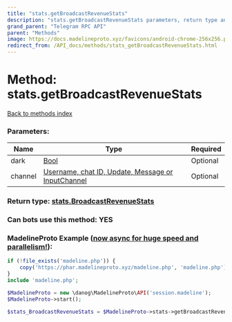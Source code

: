 ```yaml
---
title: "stats.getBroadcastRevenueStats"
description: "stats.getBroadcastRevenueStats parameters, return type and example"
grand_parent: "Telegram RPC API"
parent: "Methods"
image: https://docs.madelineproto.xyz/favicons/android-chrome-256x256.png
redirect_from: /API_docs/methods/stats_getBroadcastRevenueStats.html
---
```

# Method: stats.getBroadcastRevenueStats
[Back to methods index](index.html)



### Parameters:

| Name     |    Type       | Required |
|----------|---------------|----------|
|dark|[Bool](/API_docs/types/Bool.html) | Optional|
|channel|[Username, chat ID, Update, Message or InputChannel](/API_docs/types/InputChannel.html) | Optional|


### Return type: [stats.BroadcastRevenueStats](/API_docs/types/stats.BroadcastRevenueStats.html)

### Can bots use this method: **YES**


### MadelineProto Example ([now async for huge speed and parallelism!](https://docs.madelineproto.xyz/docs/ASYNC.html)):


```php
if (!file_exists('madeline.php')) {
    copy('https://phar.madelineproto.xyz/madeline.php', 'madeline.php');
}
include 'madeline.php';

$MadelineProto = new \danog\MadelineProto\API('session.madeline');
$MadelineProto->start();

$stats_BroadcastRevenueStats = $MadelineProto->stats->getBroadcastRevenueStats(dark: $Bool, channel: $InputChannel, );
```

